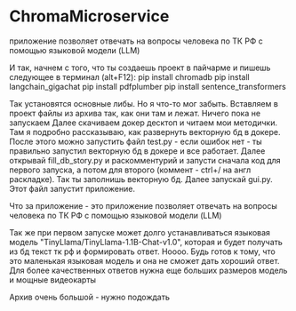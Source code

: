 # ChromaMicroservice
приложение позволяет отвечать на вопросы человека по ТК РФ с помощью языковой модели (LLM)

И так, начнем  с того, что ты создаешь проект в пайчарме и пишешь следующее в терминал (alt+F12):
pip install chromadb
pip install langchain_gigachat
pip install pdfplumber
pip install sentence_transformers

Так установятся основные либы. Но я что-то мог забыть. Вставляем в проект файлы из архива так, как они там и лежат. Ничего пока не запускаем
Далее скачиваем докер десктоп и читаем мои методички. Там я подробно рассказываю, как развернуть векторную бд в докере. После этого можно запустить файл test.py - если ошибок нет - ты правильно запустил векторную бд в докере и все работает. Далее открывай fill_db_story.py и раскомментурий и запусти сначала код для первого запуска, а потом для второго (коммент - ctrl+/ на англ раскладке). Так ты заполнишь векторную бд. Далее запускай gui.py. Этот файл запустит приложение.

Что за приложение - это приложение позволяет отвечать на вопросы человека по ТК РФ с помощью языковой модели (LLM)

Так же при первом запуске может долго устанавливаться языковая модель "TinyLlama/TinyLlama-1.1B-Chat-v1.0", которая и будет получать из бд текст тк рф и формировать ответ. Ноооо. Будь готов к тому, что это маленькая языковая модель и она не сможет дать хороший ответ. Для более качественных ответов нужна еще больших размеров модель и мощные видеокарты

Архив очень большой - нужно подождать
